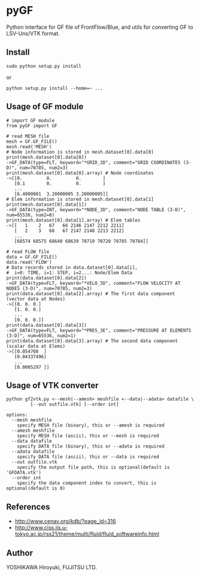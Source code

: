 # pyGF
Python interface for GF file of FrontFlow/Blue,
and utils for converting GF to LSV-Uns/VTK format.

## Install
  ```
  sudo python setup.py install
  ```
or
  ```
  python setup.py install --home=~ ...
  ```

## Usage of GF module
```
# import GF module
from pyGF import GF

# read MESH file
mesh = GF.GF_FILE()
mesh.read('MESH')
# Node information is stored in mesh.dataset[0].data[0]
print(mesh.dataset[0].data[0])
->GF_DATA(type=FLT, keyword="*GRID_3D", comment="GRID COORDINATES (3-D)", num=70785, num2=3)
print(mesh.dataset[0].data[0].array) # Node coordinates
->[[0.         0.         0.        ]
   [0.1        0.         0.        ]
   ...
   [6.4000001  3.20000005 3.20000005]]
# Elem information is stored in mesh.dataset[0].data[1]
print(mesh.dataset[0].data[1])
->GF_DATA(type=INT, keyword="*NODE_3D", comment="NODE TABLE (3-D)", num=65536, num2=8)
print(mesh.dataset[0].data[1].array) # Elem tables
->[[   1    2   67   66 2146 2147 2212 2211]
   [   2    3   68   67 2147 2148 2213 2212]
   ...
   [68574 68575 68640 68639 70719 70720 70785 70784]]

# read FLOW file
data = GF.GF_FILE()
data.read('FLOW')
# Data records stored in data.dataset[0].data[i],
#  i=0: TIME, i=1: STEP, i=2...: Node/Elem Data
print(data.dataset[0].data[2])
->GF_DATA(type=FLT, keyword="*VELO_3D", comment="FLOW VELOCITY AT NODES (3-D)", num=70785, num2=3)
print(data.dataset[0].data[2].array) # The first data component (vector data at Nodes)
->[[0. 0. 0.]
   [1. 0. 0.]
   ...
   [0. 0. 0.]]
print(data.dataset[0].data[3])
->GF_DATA(type=FLT, keyword="*PRES_3E", comment="PRESSURE AT ELEMENTS (3-D)", num=65536, num2=1)
print(data.dataset[0].data[3].array) # The second data component (scalar data at Elems)
->[[0.054708  ]
   [0.04337496]
   ...
   [0.0005297 ]]
```

## Usage of VTK converter
```
python gf2vtk.py <--mesh|--amesh> meshfile <--data|--adata> datafile \
         [--out outfile.vtk] [--order int]

options:
  --mesh meshfile
    specify MESH file (binary), this or --amesh is required
  --amesh meshfile
    specify MESH file (ascii), this or --mesh is required
  --data datafile
    specify DATA file (binary), this or --adata is required
  --adata datafile
    specify DATA file (ascii), this or --data is required
  --out outfile.vtk
    specify the output file path, this is optional(default is 'GFDATA.vtk')
  --order int
    specify the data component index to convert, this is optional(default is 0)
```

## References
 * <http://www.cenav.org/kdb/?page_id=316>
 * <http://www.ciss.iis.u-tokyo.ac.jp/rss21/theme/multi/fluid/fluid_softwareinfo.html>

## Author
  YOSHIKAWA Hiroyuki, FUJITSU LTD.
